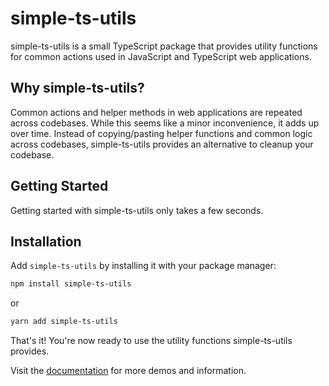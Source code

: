 # simple-ts-utils

simple-ts-utils is a small TypeScript package that provides utility functions for common actions used in JavaScript and TypeScript web applications.

## Why simple-ts-utils?

Common actions and helper methods in web applications are repeated across codebases. While this seems like a minor inconvenience, it adds up over time. Instead of copying/pasting helper functions and common logic across codebases, simple-ts-utils provides an alternative to cleanup your codebase.

## Getting Started

Getting started with simple-ts-utils only takes a few seconds.

## Installation

Add `simple-ts-utils` by installing it with your package manager:

```bash
npm install simple-ts-utils
```

or

```bash
yarn add simple-ts-utils
```

That's it! You're now ready to use the utility functions simple-ts-utils provides.

Visit the [documentation](https://simple-ts-utils.durk.dev) for more demos and information.
